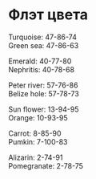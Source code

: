 # Флэт цвета
Turquoise: 47-86-74  
Green sea: 47-86-63  

Emerald: 40-77-80  
Nephritis: 40-78-68  

Peter river: 57-76-86  
Belize hole: 57-78-73  

Sun flower: 13-94-95  
Orange: 10-93-95  

Carrot: 8-85-90  
Pumkin: 7-100-83  

Alizarin: 2-74-91  
Pomegranate: 2-78-75  
